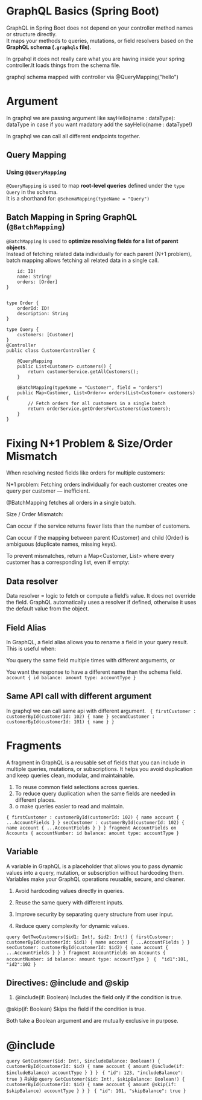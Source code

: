 # GraphQL Basics (Spring Boot)

GraphQL in Spring Boot does not depend on your controller method names or structure directly.  
It maps your methods to queries, mutations, or field resolvers based on the **GraphQL schema (`.graphqls` file)**.

In grpahql it does not really care what you are having inside your spring controller.It loads things from the schema file.

graphql schema mapped with controller via  @QueryMapping("hello")

# Argument
In graphql we are passing argument like sayHello(name : dataType): dataType in case if you want madatory
add the  sayHello(name : dataType!)

In graphql we can call all different endpoints together.

## Query Mapping

### Using `@QueryMapping`
`@QueryMapping` is used to map **root-level queries** defined under the `type Query` in the schema.  
It is a shorthand for:
`@SchemaMapping(typeName = "Query")`
## Batch Mapping in Spring GraphQL (`@BatchMapping`)

`@BatchMapping` is used to **optimize resolving fields for a list of parent objects**.  
Instead of fetching related data individually for each parent (N+1 problem), batch mapping allows fetching all related data in a single call.

```type Customer {
    id: ID!
    name: String!
    orders: [Order]
}


type Order {
    orderId: ID!
    description: String
}

type Query {
    customers: [Customer]
}
@Controller
public class CustomerController {

    @QueryMapping
    public List<Customer> customers() {
        return customerService.getAllCustomers();
    }

    @BatchMapping(typeName = "Customer", field = "orders")
    public Map<Customer, List<Order>> orders(List<Customer> customers) {
        // Fetch orders for all customers in a single batch
        return orderService.getOrdersForCustomers(customers);
    }
}
```
# Fixing N+1 Problem & Size/Order Mismatch

When resolving nested fields like orders for multiple customers:

N+1 problem: Fetching orders individually for each customer creates one query per customer — inefficient.

@BatchMapping fetches all orders in a single batch.

Size / Order Mismatch:

Can occur if the service returns fewer lists than the number of customers.

Can occur if the mapping between parent (Customer) and child (Order) is ambiguous (duplicate names, missing keys).

To prevent mismatches, return a Map<Customer, List<Order>> where every customer has a corresponding list, even if empty:

## Data resolver
Data resolver = logic to fetch or compute a field’s value.
It does not override the field.
GraphQL automatically uses a resolver if defined, otherwise it uses the default value from the object.

## Field Alias
In GraphQL, a field alias allows you to rename a field in your query result. This is useful when:

You query the same field multiple times with different arguments, or

You want the response to have a different name than the schema field.
` account {
      id
      balance: amount
      type: accountType
    }`
## Same API call with different argument
In graphql we can call same api with different argument.
` {
firstCustomer : customerById(customerId: 102) {
name
}
secondCustomer : customerById(customerId: 101) {
name
}
}`
# Fragments
A fragment in GraphQL is a reusable set of fields that you can include in multiple queries, mutations, or subscriptions. It helps you avoid duplication and keep queries clean, modular, and maintainable.
1) To reuse common field selections across queries.
2) To reduce query duplication when the same fields are needed in different places.
3) o make queries easier to read and maintain.

`{
firstCustomer : customerById(customerId: 102) {
name
account {
...AccountFields
}
}
secCustomer : customerById(customerId: 102) {
name
account {
...AccountFields
}
}
}
fragment AccountFields on Accounts {
accountNumber: id
balance: amount
type: accountType
}
`
## Variable

A variable in GraphQL is a placeholder that allows you to pass dynamic values into a query, mutation, or subscription without hardcoding them. Variables make your GraphQL operations reusable, secure, and cleaner.

1) Avoid hardcoding values directly in queries.

2) Reuse the same query with different inputs.

3) Improve security by separating query structure from user input.

4) Reduce query complexity for dynamic values.

`query GetTwoCustomers($id1: Int!, $id2: Int!) {
firstCustomer: customerById(customerId: $id1) {
name
account {
...AccountFields
}
}
secCustomer: customerById(customerId: $id2) {
name
account {
...AccountFields
}
}
}
fragment AccountFields on Accounts {
accountNumber: id
balance: amount
type: accountType
}
`
`{ 
  "id1":101, 
  "id2":102
}`

## Directives: @include and @skip
1. @include(if: Boolean)
Includes the field only if the condition is true.

@skip(if: Boolean)
Skips the field if the condition is true.

Both take a Boolean argument and are mutually exclusive in purpose.
# @include
`query GetCustomer($id: Int!, $includeBalance: Boolean!) {
customerById(customerId: $id) {
name
account {
amount @include(if: $includeBalance)
accountType
}
}
}
`
`{
"id": 123,
"includeBalance": true
}`
#skip
`query GetCustomer($id: Int!, $skipBalance: Boolean!) {
  customerById(customerId: $id) {
    name
    account {
      amount @skip(if: $skipBalance)
      accountType
    }
  }
}
`
`{
  "id": 101,
  "skipBalance": true
}
`